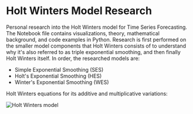 # Holt Winters Model Research

Personal research into the Holt Winters model for Time Series Forecasting. The Notebook file contains visualizations, theory, mathematical background, and code examples in Python. Research is first performed on the smaller model components that Holt Winters consists of to understand why it's also referred to as triple exponential smoothing, and then finally Holt Winters itself. In order, the researched models are:

- Simple Exponential Smoothing (SES)
- Holt's Exponential Smoothing (HES)
- Winter's Exponential Smoothing (WES)

Holt Winters equations for its additive and multiplicative variations:

![Holt Winters model](https://i.imgur.com/Czwn0Vc.png 'Holt Winters model')
